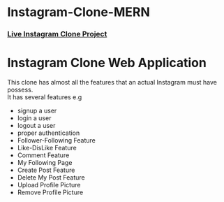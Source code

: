 # Instagram-Clone-MERN
<h3><a href="https://instagram-clone-mern.onrender.com" target="_blank">Live Instagram Clone Project</a></h3>
<h1> Instagram Clone Web Application </h1>
<div> This clone has almost all the features that an actual Instagram must have possess.</div>
<div>It has several features e.g <div>
      <ul>
        <li> signup a user</li>
        <li> login a user</li>
        <li> logout a user</li>
        <li> proper authentication </li>
        <li> Follower-Following Feature</li>
        <li> Like-DisLike Feature</li>
        <li> Comment Feature </li>
        <li> My Following Page </li>
        <li> Create Post Feature </li>
        <li> Delete My Post Feature </li>
            <li> Upload Profile Picture </li>
            <li> Remove Profile Picture </li>
    </ul>
  </div>
</div>  
